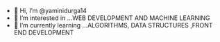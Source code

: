 - 👋 Hi, I’m @yaminidurga14 
- 👀 I’m interested in ...WEB DEVELOPMENT AND MACHINE LEARNING
- 🌱 I’m currently learning ...ALGORITHMS, DATA STRUCTURES ,FRONT END DEVELOPMENT


<!---
HELLO FRNDS. I AM YAMINI DURGA K R
--->
